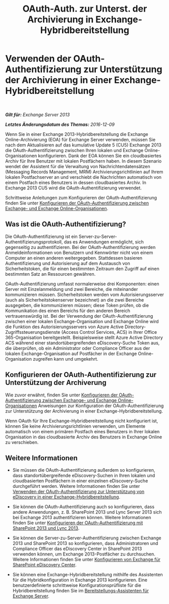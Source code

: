﻿---
title: 'OAuth-Auth. zur Unterst. der Archivierung in Exchange-Hybridbereitstellung'
TOCTitle: Verwenden der OAuth-Authentifizierung zur Unterstützung der Archivierung in einer Exchange-Hybridbereitstellung
ms:assetid: deb882b1-1ae2-40f3-a71c-423fafe3d66a
ms:mtpsurl: https://technet.microsoft.com/de-de/library/Dn689104(v=EXCHG.150)
ms:contentKeyID: 62248371
ms.date: 04/24/2018
mtps_version: v=EXCHG.150
ms.translationtype: HT
---

# Verwenden der OAuth-Authentifizierung zur Unterstützung der Archivierung in einer Exchange-Hybridbereitstellung

 

_**Gilt für:** Exchange Server 2013_

_**Letztes Änderungsdatum des Themas:** 2016-12-09_

Wenn Sie in einer Exchange 2013-Hybridbereitstellung die Exchange Online-Archivierung (EOA) für Exchange Server verwenden, müssen Sie nach dem Aktualisieren auf das kumulative Update 5 (CU5) Exchange 2013 die OAuth-Authentifizierung zwischen Ihren lokalen und Exchange Online-Organisationen konfigurieren. Dank der EOA können Sie ein cloudbasiertes Archiv für Ihre Benutzer mit lokalen Postfächern haben. In diesem Szenario wendet der Assistent für die Verwaltung von Nachrichtendatensätzen (Messaging Records Management, MRM) Archivierungsrichtlinien auf Ihrem lokalen Postfachserver an und verschiebt die Nachrichten automatisch von einem Postfach eines Benutzers in dessen cloudbasiertes Archiv. In Exchange 2013 CU5 wird die OAuth-Authentifizierung verwendet.

Schrittweise Anleitungen zum Konfigurieren der OAuth-Authentifizierung finden Sie unter [Konfigurieren der OAuth-Authentifizierung zwischen Exchange- und Exchange Online-Organisationen](configure-oauth-authentication-between-exchange-and-exchange-online-organizations-exchange-2013-help.md).

## Was ist die OAuth-Authentifizierung?

Die OAuth-Authentifizierung ist ein Server-zu-Server-Authentifizierungsprotokoll, das es Anwendungen ermöglicht, sich gegenseitig zu authentifizieren. Bei der OAuth-Authentifizierung werden Anmeldeinformationen von Benutzern und Kennwörter nicht von einem Computer an einen anderen weitergegeben. Stattdessen basieren Authentifizierung und Autorisierung auf dem Austausch von Sicherheitstoken, die für einen bestimmten Zeitraum den Zugriff auf einen bestimmten Satz an Ressourcen gewähren.

OAuth-Authentifizierung umfasst normalerweise drei Komponenten: einen Server mit Einzelanmeldung und zwei Bereiche, die miteinander kommunizieren müssen. Sicherheitstoken werden vom Autorisierungsserver (auch als Sicherheitstokenserver bezeichnet) an die zwei Bereiche ausgegeben, die kommunizieren müssen; diese Token prüfen, ob die Kommunikation des einen Bereichs für den anderen Bereich vertrauenswürdig ist. Bei der Verwendung der OAuth-Authentifizierung zwischen einer lokalen Exchange-Organisation und Exchange Online wird die Funktion des Autorisierungsservers von Azure Active Directory-Zugriffssteuerungsdienste (Access Control Services, ACS) in Ihrer Office 365-Organisation bereitgestellt. Beispielsweise stellt Azure Active Directory ACS während einer standortübergreifenden eDiscovery-Suche Token aus, die überprüfen, ob ein Administrator oder Compliance Officer aus der lokalen Exchange-Organisation auf Postfächer in der Exchange Online-Organisation zugreifen kann und umgekehrt.

## Konfigurieren der OAuth-Authentifizierung zur Unterstützung der Archiverung

Wie zuvor erwähnt, finden Sie unter [Konfigurieren der OAuth-Authentifizierung zwischen Exchange- und Exchange Online-Organisationen](configure-oauth-authentication-between-exchange-and-exchange-online-organizations-exchange-2013-help.md) Anweisungen zur Konfiguration der OAuth-Authentifizierung zur Unterstützung der Archivierung in einer Exchange-Hybridbereitstellung.

Wenn OAuth für Ihre Exchange-Hybridbereitstellung nicht konfiguriert ist, können Sie keine Archivierungsrichtlinien verwenden, um Elemente automatisch von einem primären Postfach eines Benutzers in Ihrer lokalen Organisation in das cloudbasierte Archiv des Benutzers in Exchange Online zu verschieben.

## Weitere Informationen

  - Sie müssen die OAuth-Authentifizierung außerdem so konfigurieren, dass standortübergreifende eDiscovery-Suchen in Ihren lokalen und cloudbasierten Postfächern in einer einzelnen eDiscovery-Suche durchgeführt werden. Weitere Informationen finden Sie unter [Verwenden der OAuth-Authentifizierung zur Unterstützung von eDiscovery in einer Exchange-Hybridbereitstellung](using-oauth-authentication-to-support-ediscovery-in-an-exchange-hybrid-deployment-exchange-2013-help.md).

  - Sie können die OAuth-Authentifizierung auch so konfigurieren, dass andere Anwendungen, z. B. SharePoint 2013 und Lync Server 2013 sich bei Exchange 2013 authentifizieren können. Weitere Informationen finden Sie unter [Konfigurieren der OAuth-Authentifizierung mit SharePoint 2013 und Lync 2013](configure-oauth-authentication-with-sharepoint-2013-and-lync-2013-exchange-2013-help.md).

  - Sie können die Server-zu-Server-Authentifizierung zwischen Exchange 2013 und SharePoint 2013 so konfigurieren, dass Administratoren und Compliance Officer das eDiscovery Center in SharePoint 2013 verwenden können, um Exchange 2013-Postfächer zu durchsuchen. Weitere Informationen finden Sie unter [Konfigurieren von Exchange für SharePoint eDiscovery Center](configure-exchange-for-sharepoint-ediscovery-center-exchange-2013-help.md).

  - Sie können eine Exchange-Hybridbereitstellung mithilfe des Assistenten für die Hybridkonfiguration in Exchange 2013 konfigurieren. Eine benutzerdefinierte schrittweise Konfigurationsprüfliste für die Hybridbereitstellung finden Sie im [Bereitstellungs-Assistenten für Exchange Server](https://go.microsoft.com/fwlink/p/?linkid=277105).

